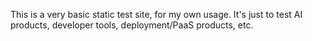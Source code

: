 This is a very basic static test site, for my own usage. It's just to test AI products, developer tools, deployment/PaaS products, etc.
